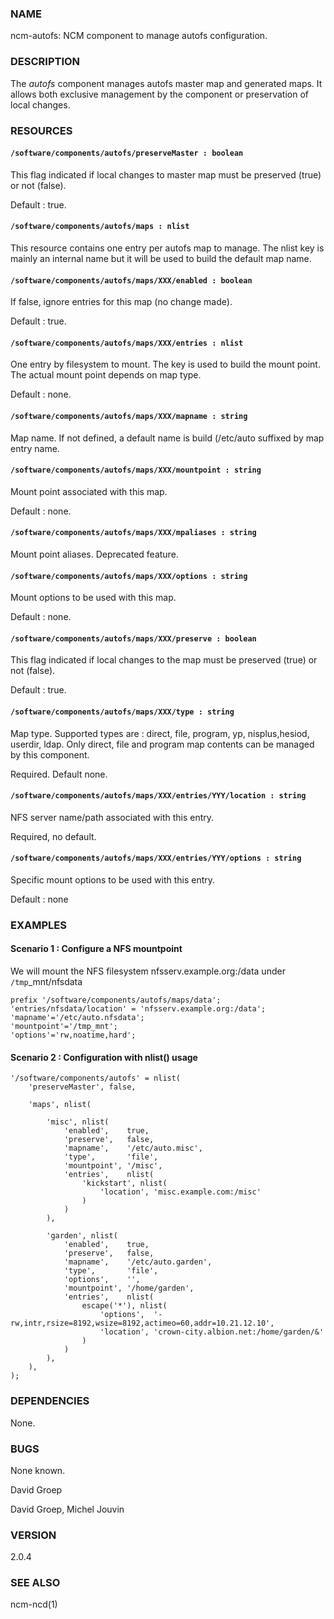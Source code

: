 ### NAME

ncm-autofs: NCM component to manage autofs configuration.

### DESCRIPTION

The _autofs_ component manages autofs master map and generated maps. It allows
both exclusive management by the component or preservation of local changes.

### RESOURCES

#### `/software/components/autofs/preserveMaster : boolean`

This flag indicated if local changes to master map must be preserved (true) or
not (false).

Default : true.

#### `/software/components/autofs/maps : nlist`

This resource contains one entry per autofs map to manage. The nlist key is
mainly an internal name but it will be used to build the default map name.

#### `/software/components/autofs/maps/XXX/enabled : boolean`

If false, ignore entries for this map (no change made).

Default : true.

#### `/software/components/autofs/maps/XXX/entries : nlist`

One entry by filesystem to mount. The key is used to build the mount point. The actual
mount point depends on map type.

Default : none.

#### `/software/components/autofs/maps/XXX/mapname : string`

Map name. If not defined, a default name is build (/etc/auto suffixed
by map entry name.

#### `/software/components/autofs/maps/XXX/mountpoint : string`

Mount point associated with this map.

Default : none.

#### `/software/components/autofs/maps/XXX/mpaliases : string`

Mount point aliases. Deprecated feature.

#### `/software/components/autofs/maps/XXX/options : string`

Mount options to be used with this map.

Default : none.

#### `/software/components/autofs/maps/XXX/preserve : boolean`

This flag indicated if local changes to the map must be preserved (true) or
not (false).

Default : true.

#### `/software/components/autofs/maps/XXX/type : string`

Map type. Supported types are : direct, file, program, yp, nisplus,hesiod, userdir, ldap.
Only direct, file and program map contents can be managed by this component.

Required. Default none.

#### `/software/components/autofs/maps/XXX/entries/YYY/location : string`

NFS server name/path associated with this entry.

Required, no default.

#### `/software/components/autofs/maps/XXX/entries/YYY/options : string`

Specific mount options to be used with this entry.

Default : none

### EXAMPLES

#### Scenario 1 : Configure a NFS mountpoint

We will mount the NFS filesystem nfsserv.example.org:/data under `/tmp`\_mnt/nfsdata

    prefix '/software/components/autofs/maps/data';
    'entries/nfsdata/location' = 'nfsserv.example.org:/data';
    'mapname'='/etc/auto.nfsdata';
    'mountpoint'='/tmp_mnt';
    'options'='rw,noatime,hard';

#### Scenario 2 : Configuration with nlist() usage


    '/software/components/autofs' = nlist(
        'preserveMaster', false,

        'maps', nlist(

            'misc', nlist(
                'enabled',    true,
                'preserve',   false,
                'mapname',    '/etc/auto.misc',
                'type',       'file',
                'mountpoint', '/misc',
                'entries',    nlist(
                    'kickstart', nlist(
                        'location', 'misc.example.com:/misc'
                    )
                )
            ),

            'garden', nlist(
                'enabled',    true,
                'preserve',   false,
                'mapname',    '/etc/auto.garden',
                'type',       'file',
                'options',    '',
                'mountpoint', '/home/garden',
                'entries',    nlist(
                    escape('*'), nlist(
                        'options',  '-rw,intr,rsize=8192,wsize=8192,actimeo=60,addr=10.21.12.10',
                        'location', 'crown-city.albion.net:/home/garden/&'
                    )
                )
            ),
        ),
    );

### DEPENDENCIES

None.

### BUGS

None known.

David Groep

David Groep, Michel Jouvin

### VERSION

2.0.4

### SEE ALSO

ncm-ncd(1)
